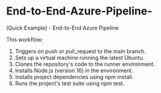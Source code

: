 # End-to-End-Azure-Pipeline-
(Quick Example) - End-to-End Azure Pipeline 


This workflow:

1) Triggers on push or pull_request to the main branch.
2) Sets up a virtual machine running the latest Ubuntu.
3) Clones the repository's code to the runner environment.
4) Installs Node.js (version 16) in the environment.
5) Installs project dependencies using npm install.
6) Runs the project's test suite using npm test.
